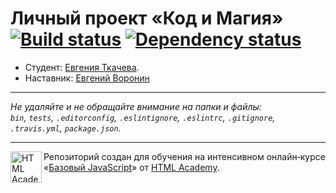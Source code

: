 # Личный проект «Код и Магия» [![Build status][travis-image]][travis-url] [![Dependency status][dependency-image]][dependency-url]

* Студент: [Евгения Ткачева](https://up.htmlacademy.ru/javascript/6/user/228892).
* Наставник: [Евгений Воронин](https://htmlacademy.ru/profile/id245996)

---

_Не удаляйте и не обращайте внимание на папки и файлы:_<br>
_`bin`, `tests`, `.editorconfig`, `.eslintignore`, `.eslintrc`, `.gitignore`, `.travis.yml`, `package.json`._

---

<a href="https://htmlacademy.ru/intensive/javascript"><img align="left" width="50" height="50" title="HTML Academy" src="https://up.htmlacademy.ru/static/img/intensive/javascript/logo-for-github.svg"></a>

Репозиторий создан для обучения на интенсивном онлайн‑курсе «[Базовый JavaScript](https://htmlacademy.ru/intensive/javascript)» от [HTML Academy](https://htmlacademy.ru).

[travis-image]: https://travis-ci.org/htmlacademy-javascript/228892-code-and-magick.svg?branch=master
[travis-url]: https://travis-ci.org/htmlacademy-javascript/228892-code-and-magick
[dependency-image]: https://david-dm.org/htmlacademy-javascript/228892-code-and-magick.svg?style=flat-square
[dependency-url]: https://david-dm.org/htmlacademy-javascript/228892-code-and-magick
